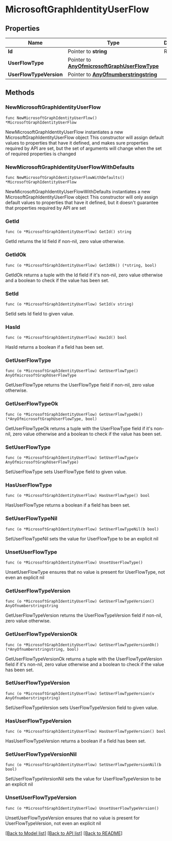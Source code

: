 # MicrosoftGraphIdentityUserFlow

## Properties

Name | Type | Description | Notes
------------ | ------------- | ------------- | -------------
**Id** | Pointer to **string** | Read-only. | [optional] 
**UserFlowType** | Pointer to [**AnyOfmicrosoftGraphUserFlowType**](anyOf&lt;microsoft.graph.userFlowType&gt;.md) |  | [optional] 
**UserFlowTypeVersion** | Pointer to [**AnyOfnumberstringstring**](anyOf&lt;number,string,string&gt;.md) |  | [optional] 

## Methods

### NewMicrosoftGraphIdentityUserFlow

`func NewMicrosoftGraphIdentityUserFlow() *MicrosoftGraphIdentityUserFlow`

NewMicrosoftGraphIdentityUserFlow instantiates a new MicrosoftGraphIdentityUserFlow object
This constructor will assign default values to properties that have it defined,
and makes sure properties required by API are set, but the set of arguments
will change when the set of required properties is changed

### NewMicrosoftGraphIdentityUserFlowWithDefaults

`func NewMicrosoftGraphIdentityUserFlowWithDefaults() *MicrosoftGraphIdentityUserFlow`

NewMicrosoftGraphIdentityUserFlowWithDefaults instantiates a new MicrosoftGraphIdentityUserFlow object
This constructor will only assign default values to properties that have it defined,
but it doesn't guarantee that properties required by API are set

### GetId

`func (o *MicrosoftGraphIdentityUserFlow) GetId() string`

GetId returns the Id field if non-nil, zero value otherwise.

### GetIdOk

`func (o *MicrosoftGraphIdentityUserFlow) GetIdOk() (*string, bool)`

GetIdOk returns a tuple with the Id field if it's non-nil, zero value otherwise
and a boolean to check if the value has been set.

### SetId

`func (o *MicrosoftGraphIdentityUserFlow) SetId(v string)`

SetId sets Id field to given value.

### HasId

`func (o *MicrosoftGraphIdentityUserFlow) HasId() bool`

HasId returns a boolean if a field has been set.

### GetUserFlowType

`func (o *MicrosoftGraphIdentityUserFlow) GetUserFlowType() AnyOfmicrosoftGraphUserFlowType`

GetUserFlowType returns the UserFlowType field if non-nil, zero value otherwise.

### GetUserFlowTypeOk

`func (o *MicrosoftGraphIdentityUserFlow) GetUserFlowTypeOk() (*AnyOfmicrosoftGraphUserFlowType, bool)`

GetUserFlowTypeOk returns a tuple with the UserFlowType field if it's non-nil, zero value otherwise
and a boolean to check if the value has been set.

### SetUserFlowType

`func (o *MicrosoftGraphIdentityUserFlow) SetUserFlowType(v AnyOfmicrosoftGraphUserFlowType)`

SetUserFlowType sets UserFlowType field to given value.

### HasUserFlowType

`func (o *MicrosoftGraphIdentityUserFlow) HasUserFlowType() bool`

HasUserFlowType returns a boolean if a field has been set.

### SetUserFlowTypeNil

`func (o *MicrosoftGraphIdentityUserFlow) SetUserFlowTypeNil(b bool)`

 SetUserFlowTypeNil sets the value for UserFlowType to be an explicit nil

### UnsetUserFlowType
`func (o *MicrosoftGraphIdentityUserFlow) UnsetUserFlowType()`

UnsetUserFlowType ensures that no value is present for UserFlowType, not even an explicit nil
### GetUserFlowTypeVersion

`func (o *MicrosoftGraphIdentityUserFlow) GetUserFlowTypeVersion() AnyOfnumberstringstring`

GetUserFlowTypeVersion returns the UserFlowTypeVersion field if non-nil, zero value otherwise.

### GetUserFlowTypeVersionOk

`func (o *MicrosoftGraphIdentityUserFlow) GetUserFlowTypeVersionOk() (*AnyOfnumberstringstring, bool)`

GetUserFlowTypeVersionOk returns a tuple with the UserFlowTypeVersion field if it's non-nil, zero value otherwise
and a boolean to check if the value has been set.

### SetUserFlowTypeVersion

`func (o *MicrosoftGraphIdentityUserFlow) SetUserFlowTypeVersion(v AnyOfnumberstringstring)`

SetUserFlowTypeVersion sets UserFlowTypeVersion field to given value.

### HasUserFlowTypeVersion

`func (o *MicrosoftGraphIdentityUserFlow) HasUserFlowTypeVersion() bool`

HasUserFlowTypeVersion returns a boolean if a field has been set.

### SetUserFlowTypeVersionNil

`func (o *MicrosoftGraphIdentityUserFlow) SetUserFlowTypeVersionNil(b bool)`

 SetUserFlowTypeVersionNil sets the value for UserFlowTypeVersion to be an explicit nil

### UnsetUserFlowTypeVersion
`func (o *MicrosoftGraphIdentityUserFlow) UnsetUserFlowTypeVersion()`

UnsetUserFlowTypeVersion ensures that no value is present for UserFlowTypeVersion, not even an explicit nil

[[Back to Model list]](../README.md#documentation-for-models) [[Back to API list]](../README.md#documentation-for-api-endpoints) [[Back to README]](../README.md)


